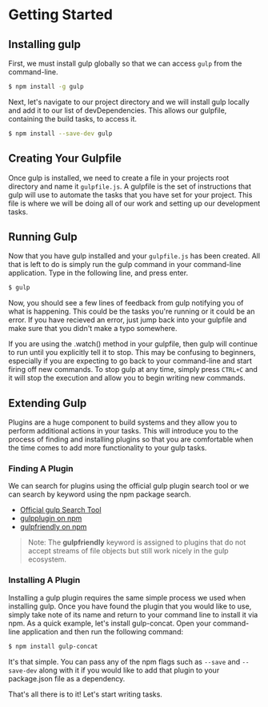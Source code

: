 # Getting Started

## Installing gulp

First, we must install gulp globally so that we can access `gulp` from the command-line.

```bash
$ npm install -g gulp
```

Next, let's navigate to our project directory and we will install gulp locally and add it to our list of devDependencies. This allows our gulpfile, containing the build tasks, to access it.

```bash
$ npm install --save-dev gulp
```

## Creating Your Gulpfile
Once gulp is installed, we need to create a file in your projects root directory and name it `gulpfile.js`. A gulpfile is the set of instructions that gulp will use to automate the tasks that you have set for your project. This file is where we will be doing all of our work and setting up our development tasks.

## Running Gulp
Now that you have gulp installed and your `gulpfile.js` has been created. All that is left to do is simply run the gulp command in your command-line application. Type in the following line, and press enter.

```bash
$ gulp
```

Now, you should see a few lines of feedback from gulp notifying you of what is happening. This could be the tasks you're running or it could be an error. If you have recieved an error, just jump back into your gulpfile and make sure that you didn't make a typo somewhere. 

If you are using the .watch() method in your gulpfile, then gulp will continue to run until you explicitly tell it to stop. This may be confusing to beginners, especially if you are expecting to go back to your command-line and start firing off new commands. To stop gulp at any time, simply press `CTRL+C` and it will stop the execution and allow you to begin writing new commands.

## Extending Gulp
Plugins are a huge component to build systems and they allow you to perform additional actions in your tasks. This will introduce you to the process of finding and installing plugins so that you are comfortable when the time comes to add more functionality to your gulp tasks.

### Finding A Plugin
We can search for plugins using the official gulp plugin search tool or we can search by keyword using the npm package search.

- [Official gulp Search Tool](http://gratimax.github.io/search-gulp-plugins/)
- [gulpplugin on npm](https://npmjs.org/browse/keyword/gulpplugin)
- [gulpfriendly on npm](https://npmjs.org/browse/keyword/gulpfriendly)

> Note: The __gulpfriendly__ keyword is assigned to plugins that do not accept streams of file objects but still work nicely in the gulp ecosystem.

### Installing A Plugin
Installing a gulp plugin requires the same simple process we used when installing gulp. Once you have found the plugin that you would like to use, simply take note of its name and return to your command line to install it via npm. As a quick example, let's install gulp-concat. Open your command-line application and then run the following command:

```bash
$ npm install gulp-concat
```

It's that simple. You can pass any of the npm flags such as `--save` and `--save-dev` along with it if you would like to add that plugin to your package.json file as a dependency. 

That's all there is to it! Let's start writing tasks.

